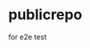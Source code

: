 # publicrepo
for e2e test

















































































































































































































































































































































































































































































































































































































































































































































































































































































































































































































































































































































































































































































































































































































































































































































































































































































































































































































































































































































































































































































































































































































































































































































































































































































































































































































































































































































































































































































































































































































































































































































































































































































































































































































































































































































































































































































































































































































































































































































































































































































































































































































































































































































































































































































































































































































































































































